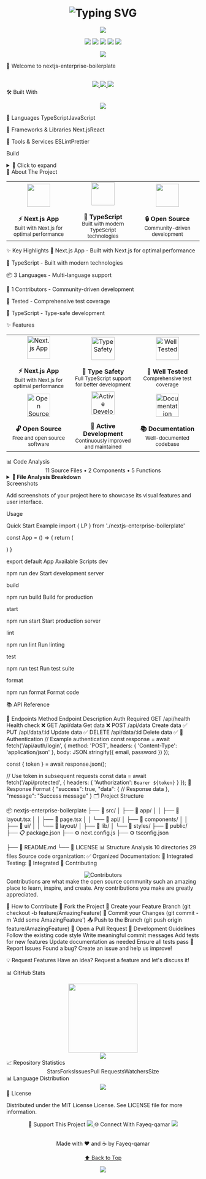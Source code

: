 <!-- Ultra-Stylized Header --> <h1 align="center"> <img src="https://readme-typing-svg.herokuapp.com?font=Fira+Code&size=32&duration=2000&pause=1000&color=F5576C&center=true&vCenter=true&width=600&lines=nextjs-enterprise-boilerplate%3BAn%20awesome%20project%3BBuilt%20with%20TypeScript" alt="Typing SVG" /> </h1> <!-- Animated Banner --> <div align="center"> <img src="https://capsule-render.vercel.app/api?type=waving&color=gradient&customColorList=12&height=200&section=header&text=nextjs-enterprise-boilerplate&fontSize=60&animation=fadeIn&fontAlignY=35" /> </div> <!-- Quick Stats Row --> <p align="center"> <img src="https://img.shields.io/github/stars/Fayeq-qamar/nextjs-enterprise-boilerplate?style=for-the-badge&logo=github&logoColor=white&label=STARS&color=FFD700" /> <img src="https://img.shields.io/github/forks/Fayeq-qamar/nextjs-enterprise-boilerplate?style=for-the-badge&logo=github&logoColor=white&label=FORKS&color=32CD32" /> <img src="https://img.shields.io/github/issues/Fayeq-qamar/nextjs-enterprise-boilerplate?style=for-the-badge&logo=github&logoColor=white&label=ISSUES&color=FF6B6B" /> <img src="https://img.shields.io/github/license/Fayeq-qamar/nextjs-enterprise-boilerplate?style=for-the-badge&label=LICENSE&color=007EC6" /> <img src="https://img.shields.io/github/last-commit/Fayeq-qamar/nextjs-enterprise-boilerplate?style=for-the-badge&label=LAST%20COMMIT&color=F0DB4F" /> </p> <!-- Visitor Counter --> <p align="center"> <img src="https://komarev.com/ghpvc/?username=nextjs-enterprise-boilerplate&style=for-the-badge&color=blueviolet" /> </p>
🚀 Welcome to nextjs-enterprise-boilerplate

<div align="center"> <br> <!-- Quick Action Buttons --> <a href="https://github.com/Fayeq-qamar/nextjs-enterprise-boilerplate"> <img src="https://img.shields.io/badge/VIEW-REPOSITORY-success?style=for-the-badge&logo=github&logoColor=white" /> </a> <a href="https://github.com/Fayeq-qamar/nextjs-enterprise-boilerplate/issues"> <img src="https://img.shields.io/badge/REPORT-BUG-red?style=for-the-badge&logo=github&logoColor=white" /> </a> <a href="https://github.com/Fayeq-qamar/nextjs-enterprise-boilerplate/issues"> <img src="https://img.shields.io/badge/REQUEST-FEATURE-purple?style=for-the-badge&logo=github&logoColor=white" /> </a> </div>
🛠️ Built With

<!-- Tech Stack Icons --> <p align="center"> <img src="https://skillicons.dev/icons?i=typescript,javascript,css,nextjs,react,eslint,prettier,tailwindcss,webpack" /> </p>
👾 Languages
TypeScriptJavaScript

🎨 Frameworks & Libraries
Next.jsReact

🔧 Tools & Services
ESLintPrettier

Build

<details> <summary>🚀 Click to expand</summary>
Prerequisites
Node.js 18 or higher
npm 6 or higher
Install dependencies
npm install
Start development server
npm run dev
Production build
npm run build
</details>
📖 About The Project

<div align="center"> <table> <tr> <td align="center" width="33%"> <img src="https://img.icons8.com/fluency/96/000000/rocket.png" width="60" /> <br><br> <strong>⚡ Next.js App</strong> <br> <sub>Built with Next.js for optimal performance</sub> </td> <td align="center" width="33%"> <img src="https://img.icons8.com/fluency/96/000000/code.png" width="60" /> <br><br> <strong>🎯 TypeScript</strong> <br> <sub>Built with modern TypeScript technologies</sub> </td> <td align="center" width="33%"> <img src="https://img.icons8.com/fluency/96/000000/github.png" width="60" /> <br><br> <strong>🔒 Open Source</strong> <br> <sub>Community-driven development</sub> </td> </tr> </table> </div>
✨ Key Highlights
🚀 Next.js App - Built with Next.js for optimal performance

🎯 TypeScript - Built with modern technologies

📦 3 Languages - Multi-language support

👥 1 Contributors - Community-driven development

🧪 Tested - Comprehensive test coverage

💙 TypeScript - Type-safe development

✨ Features

<div align="center"> <table> <tr> <td align="center" width="33%"> <img src="https://img.icons8.com/fluency/96/000000/rocket.png" width="60" height="60" alt="Next.js App"> <br><br> <strong>⚡ Next.js App</strong> <br> <sub>Built with Next.js for optimal performance</sub> </td> <td align="center" width="33%"> <img src="https://img.icons8.com/fluency/96/000000/typescript.png" width="60" height="60" alt="Type Safety"> <br><br> <strong>💙 Type Safety</strong> <br> <sub>Full TypeScript support for better development</sub> </td> <td align="center" width="33%"> <img src="https://img.icons8.com/fluency/96/000000/test.png" width="60" height="60" alt="Well Tested"> <br><br> <strong>🧪 Well Tested</strong> <br> <sub>Comprehensive test coverage</sub> </td> </tr> <tr> <td align="center" width="33%"> <img src="https://img.icons8.com/fluency/96/000000/github.png" width="60" height="60" alt="Open Source"> <br><br> <strong>🔓 Open Source</strong> <br> <sub>Free and open source software</sub> </td> <td align="center" width="33%"> <img src="https://img.icons8.com/fluency/96/000000/activity.png" width="60" height="60" alt="Active Development"> <br><br> <strong>🔄 Active Development</strong> <br> <sub>Continuously improved and maintained</sub> </td> <td align="center" width="33%"> <img src="https://img.icons8.com/fluency/96/000000/book.png" width="60" height="60" alt="Documentation"> <br><br> <strong>📚 Documentation</strong> <br> <sub>Well-documented codebase</sub> </td> </tr> </table> </div>
📊 Code Analysis
<div align="center">
11 Source Files • 2 Components • 5 Functions

</div> <details> <summary><b>📁 File Analysis Breakdown</b></summary>
File	Components	Functions	Test File	Size
instrumentation.ts	0	1	❌	0.1KB
lp-items.tsx	1	0	❌	14.7KB
next-env.d.ts	0	0	❌	0.2KB
next.config.ts	0	0	❌	0.6KB
playwright.config.ts	0	0	❌	2.0KB
postcss.config.js	0	0	❌	0.1KB
prettier.config.js	0	0	❌	0.1KB
report-bundle-size.js	1	4	✅	3.9KB
reset.d.ts	0	0	❌	0.1KB
vitest.config.ts	0	0	✅	0.4KB
🧩 Key Components: LP, BUILD

📊 File Types: ts (7), tsx (1), js (3)

</details>
Screenshots

Add screenshots of your project here to showcase its visual features and user interface.

Usage

Quick Start Example
import { LP } from './nextjs-enterprise-boilerplate'

const App = () => {
  return (
    <div>
      <LP />
    </div>
  )
}

export default App
Available Scripts
dev

npm run dev
Start development server

build

npm run build
Build for production

start

npm run start
Start production server

lint

npm run lint
Run linting

test

npm run test
Run test suite

format

npm run format
Format code

📚 API Reference

🔌 Endpoints
Method	Endpoint	Description	Auth Required
GET	/api/health	Health check	❌
GET	/api/data	Get data	❌
POST	/api/data	Create data	✅
PUT	/api/data/:id	Update data	✅
DELETE	/api/data/:id	Delete data	✅
📝 Authentication
// Example authentication
const response = await fetch('/api/auth/login', {
  method: 'POST',
  headers: { 'Content-Type': 'application/json' },
  body: JSON.stringify({ email, password })
});

const { token } = await response.json();

// Use token in subsequent requests
const data = await fetch('/api/protected', {
  headers: {
    'Authorization': `Bearer ${token}`
  }
});
🔄 Response Format
{
  "success": true,
  "data": {
    // Response data
  },
  "message": "Success message"
}
🗂️ Project Structure

📦 nextjs-enterprise-boilerplate
├── 📂 src/
│   ├── 📂 app/
│   │   ├── 📄 layout.tsx
│   │   ├── 📄 page.tsx
│   │   └── 📂 api/
│   ├── 📂 components/
│   │   ├── 📂 ui/
│   │   └── 📂 layout/
│   ├── 📂 lib/
│   └── 📂 styles/
├── 📂 public/
├── 📋 package.json
├── ⚙️ next.config.js
├── ⚙️ tsconfig.json

├── 📖 README.md
└── 📜 LICENSE
📊 Structure Analysis
10 directories
29 files
Source code organization: ✅ Organized
Documentation: 📝 Integrated
Testing: 🧪 Integrated
🤝 Contributing

<div align="center"> <img src="https://contrib.rocks/image?repo=Fayeq-qamar/nextjs-enterprise-boilerplate" alt="Contributors" /> </div>
Contributions are what make the open source community such an amazing place to learn, inspire, and create. Any contributions you make are greatly appreciated.

🚀 How to Contribute
🍴 Fork the Project
🌿 Create your Feature Branch (git checkout -b feature/AmazingFeature)
💬 Commit your Changes (git commit -m 'Add some AmazingFeature')
📤 Push to the Branch (git push origin feature/AmazingFeature)
🎉 Open a Pull Request
📝 Development Guidelines
Follow the existing code style
Write meaningful commit messages
Add tests for new features
Update documentation as needed
Ensure all tests pass
🐛 Report Issues
Found a bug? Create an issue and help us improve!

💡 Request Features
Have an idea? Request a feature and let's discuss it!

📊 GitHub Stats

<div align="center"> <img height="180em" src="https://github-readme-stats.vercel.app/api/pin/?username=Fayeq-qamar&repo=nextjs-enterprise-boilerplate&theme=radical&show_owner=true"/> </div> <div align="center"> <img src="https://github-readme-streak-stats.herokuapp.com/?user=Fayeq-qamar&theme=radical" /> </div>
📈 Repository Statistics
<div align="center">
StarsForksIssuesPull RequestsWatchersSize

</div>
📊 Language Distribution
<div align="center"> <img src="https://github-readme-stats.vercel.app/api/top-langs/?username=Fayeq-qamar&layout=compact&theme=radical" /> </div>
📜 License

Distributed under the MIT License License. See LICENSE file for more information.

<div align="center">
💖 Support This Project
<a href="https://github.com/sponsors/Fayeq-qamar"> <img src="https://img.shields.io/badge/GitHub%20Sponsors-EA4AAA?style=for-the-badge&logo=github-sponsors&logoColor=white" /> </a>
🌐 Connect With Fayeq-qamar
<a href="https://github.com/Fayeq-qamar"> <img src="https://img.shields.io/badge/GitHub-181717?style=for-the-badge&logo=github&logoColor=white" /> </a>
<br><br>

Made with ❤️ and ☕ by Fayeq-qamar

<a href="#top">⬆️ Back to Top</a>

</div>
<div align="center"> <img src="https://capsule-render.vercel.app/api?type=waving&color=gradient&customColorList=12&height=100&section=footer" /> </div>
